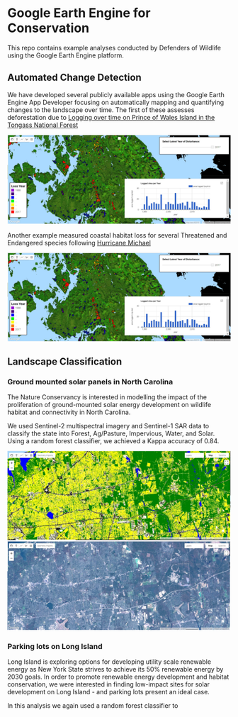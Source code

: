 <link rel="stylesheet" href="https://cdn.knightlab.com/libs/juxtapose/latest/css/juxtapose.css">

# Google Earth Engine for Conservation

This repo contains example analyses conducted by Defenders of Wildlife using the Google Earth Engine platform.

## Automated Change Detection

We have developed several publicly available apps using the Google Earth Engine App Developer focusing on automatically mapping and quantifying changes to the landscape over time.  The first of these assesses deforestation due to [Logging over time on Prince of Wales Island in the Tongass National Forest](https://defendersofwildlifegis.users.earthengine.app/view/powdeforestation)

<div>
  <img src = "images/michael.jpg"/>
</div>

Another example measured coastal habitat loss for several Threatened and Endangered species following [Hurricane Michael](https://defendersofwildlifegis.users.earthengine.app/view/hurricanemichael)

<div>
  <img src = "images/logging.jpg"/>
</div>

## Landscape Classification
### Ground mounted solar panels in North Carolina

The Nature Conservancy is interested in modelling the impact of the proliferation of ground-mounted solar energy development on wildlife habitat and connectivity in North Carolina.  

We used Sentinel-2 multispectral imagery and Sentinel-1 SAR data to classify the state into Forest, Ag/Pasture, Impervious, Water, and Solar.  Using a random forest classifier, we achieved a Kappa accuracy of 0.84.


<div id="NC-slider" class = "juxtapose" data-startingposition = "30%">
  <img src = "images/LI_class.jpg" data-label = "Classification"/>
  <img src = "images/LI_S2.jpg" data-label = "Sentinel-2"/>
</div>
<script src="https://cdn.knightlab.com/libs/juxtapose/latest/js/juxtapose.min.js"></script>

### Parking lots on Long Island

Long Island is exploring options for developing utility scale renewable energy as New York State strives to achieve its 50% renewable energy by 2030 goals. In order to promote renewable energy development and habitat conservation, we were interested in finding low-impact sites for solar development on Long Island - and parking lots present an ideal case. 

In this analysis we again used a random forest classifier to 
